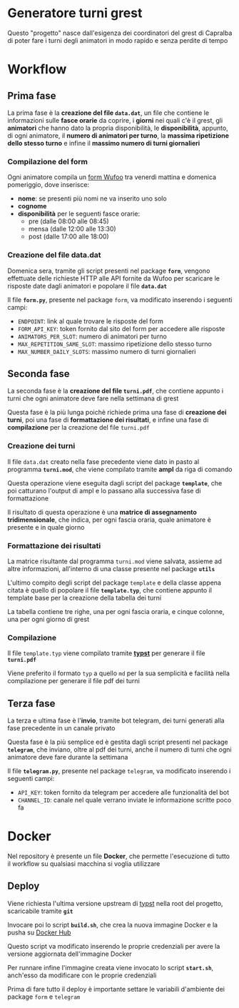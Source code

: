 # Generatore turni grest

Questo "progetto" nasce dall'esigenza dei coordinatori del grest di Capralba di poter fare i turni degli animatori in modo rapido e senza perdite di tempo

# Workflow

## Prima fase

La prima fase è la __creazione del file `data.dat`__, un file che contiene le informazioni sulle __fasce orarie__ da coprire, i __giorni__ nei quali c'è il grest, gli __animatori__ che hanno dato la propria disponibilità, le __disponibilità__, appunto, di ogni animatore, il __numero di animatori per turno__, la __massima ripetizione dello stesso turno__ e infine il __massimo numero di turni giornalieri__

### Compilazione del form

Ogni animatore compila un [form Wufoo](https://www.wufoo.com/) tra venerdì mattina e domenica pomeriggio, dove inserisce:
* __nome__: se presenti più nomi ne va inserito uno solo
* __cognome__
* __disponibilità__ per le seguenti fasce orarie:
  * pre (dalle 08:00 alle 08:45)
  * mensa (dalle 12:00 alle 13:30)
  * post (dalle 17:00 alle 18:00)

### Creazione del file data.dat

Domenica sera, tramite gli script presenti nel package __`form`__, vengono effettuate delle richieste HTTP alle API fornite da Wufoo per scaricare le risposte date dagli animatori e popolare il file __`data.dat`__

Il file __`form.py`__, presente nel package `form`, va modificato inserendo i seguenti campi:
- `ENDPOINT`: link al quale trovare le risposte del form
- `FORM_API_KEY`: token fornito dal sito del form per accedere alle risposte
- `ANIMATORS_PER_SLOT`: numero di animatori per turno
- `MAX_REPETITION_SAME_SLOT`: massimo ripetizione dello stesso turno
- `MAX_NUMBER_DAILY_SLOTS`: massimo numero di turni giornalieri

## Seconda fase

La seconda fase è la __creazione del file `turni.pdf`__, che contiene appunto i turni che ogni animatore deve fare nella settimana di grest

Questa fase è la più lunga poichè richiede prima una fase di __creazione dei turni__, poi una fase di __formattazione dei risultati__, e infine una fase di __compilazione__ per la creazione del file `turni.pdf`

### Creazione dei turni

Il file `data.dat` creato nella fase precedente viene dato in pasto al programma __`turni.mod`__, che viene compilato tramite __ampl__ da riga di comando

Questa operazione viene eseguita dagli script del package __`template`__, che poi catturano l'output di ampl e lo passano alla successiva fase di formattazione

Il risultato di questa operazione è una __matrice di assegnamento tridimensionale__, che indica, per ogni fascia oraria, quale animatore è presente e in quale giorno

### Formattazione dei risultati

La matrice risultante dal programma `turni.mod` viene salvata, assieme ad altre informazioni, all'interno di una classe presente nel package __`utils`__

L'ultimo compito degli script del package `template` e della classe appena citata è quello di popolare il file __`template.typ`__, che contiene appunto il template base per la creazione della tabella dei turni

La tabella contiene tre righe, una per ogni fascia oraria, e cinque colonne, una per ogni giorno di grest

### Compilazione

Il file `template.typ` viene compilato tramite [__typst__](https://github.com/typst/typst) per generare il file __`turni.pdf`__

Viene preferito il formato `typ` a quello `md` per la sua semplicità e facilità nella compilazione per generare il file pdf dei turni

## Terza fase

La terza e ultima fase è l'__invio__, tramite bot telegram, dei turni generati alla fase precedente in un canale privato

Questa fase è la più semplice ed è gestita dagli script presenti nel package __`telegram`__, che inviano, oltre al pdf dei turni, anche il numero di turni che ogni animatore deve fare durante la settimana

Il file __`telegram.py`__, presente nel package `telegram`, va modificato inserendo i seguenti campi:
- `API_KEY`: token fornito da telegram per accedere alle funzionalità del bot
- `CHANNEL_ID`: canale nel quale verrano inviate le informazione scritte poco fa

# Docker

Nel repository è presente un file __Docker__, che permette l'esecuzione di tutto il workflow su qualsiasi macchina si voglia utilizzare

## Deploy

Viene richiesta l'ultima versione upstream di [typst](https://github.com/typst/typst) nella root del progetto, scaricabile tramite __`git`__

Invocare poi lo script __`build.sh`__, che crea la nuova immagine Docker e la pusha su [Docker Hub](https://hub.docker.com/)

Questo script va modificato inserendo le proprie credenziali per avere la versione aggiornata dell'immagine Docker

Per runnare infine l'immagine creata viene invocato lo script __`start.sh`__, anch'esso da modificare con le proprie credenziali

Prima di fare tutto il deploy è importante settare le variabili d'ambiente dei package `form` e `telegram`
